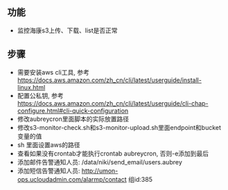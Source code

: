 ## 功能 
* 监控海康s3上传、下载、list是否正常 

## 步骤 
* 需要安装aws cli工具, 参考 https://docs.aws.amazon.com/zh_cn/cli/latest/userguide/install-linux.html
* 配置公私钥, 参考 https://docs.aws.amazon.com/zh_cn/cli/latest/userguide/cli-chap-configure.html#cli-quick-configuration
* 修改aubreycron里面脚本的实际放置路径 
* 修改s3-monitor-check.sh和s3-monitor-upload.sh里面endpoint和bucket变量的值
* sh 里面设置aws的路径 
* 查看如果没有crontab才能执行crontab aubreycron, 否则-e添加到最后
* 添加邮件告警通知人员: /data/niki/send_email/users.aubrey 
* 添加短信告警通知人员: http://umon-ops.ucloudadmin.com/alarmp/contact 组id:385 
